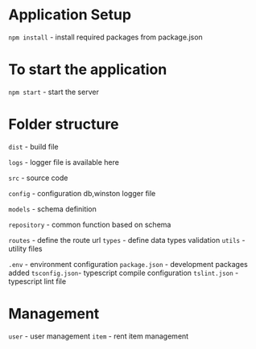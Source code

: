 # Application Setup
`npm install` - install required packages from package.json

# To start the application
`npm start` - start the server

# Folder structure
`dist` - build file

`logs` - logger file is available here

`src` - source code

`config` - configuration db,winston logger file

`models` - schema definition

`repository` - common function based on schema

`routes` - define the route url
`types` - define data types validation
`utils` - utility files

`.env` - environment configuration
`package.json` - development packages added
`tsconfig.json`- typescript compile configuration
`tslint.json` - typescript lint file

# Management
`user` - user management
`item` - rent item management
